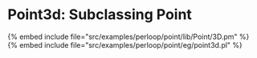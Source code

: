 # Point3d: Subclassing Point



{% embed include file="src/examples/perloop/point/lib/Point/3D.pm" %}
{% embed include file="src/examples/perloop/point/eg/point3d.pl" %}
